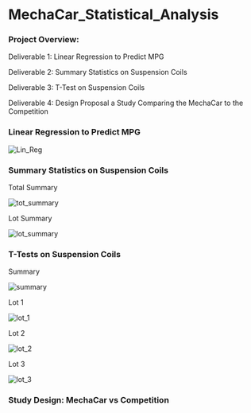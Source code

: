 # MechaCar_Statistical_Analysis

### Project Overview:

Deliverable 1: Linear Regression to Predict MPG

Deliverable 2: Summary Statistics on Suspension Coils

Deliverable 3: T-Test on Suspension Coils

Deliverable 4: Design Proposal a Study Comparing the MechaCar to the Competition


### Linear Regression to Predict MPG

![Lin_Reg](https://user-images.githubusercontent.com/109227896/197421672-a81c0f91-7e6c-42ad-9609-e91e16a6e861.png)


### Summary Statistics on Suspension Coils

Total Summary

![tot_summary](https://user-images.githubusercontent.com/109227896/197421743-d439e4a5-7aad-4bf5-83f9-c5765b6e9a9b.png)


Lot Summary

![lot_summary](https://user-images.githubusercontent.com/109227896/197421777-97fc86e9-2922-4e76-8a31-70818099e23b.png)


### T-Tests on Suspension Coils

Summary

![summary](https://user-images.githubusercontent.com/109227896/197422069-9d6532b0-93aa-4845-ac77-973208f4a218.png)

Lot 1

![lot_1](https://user-images.githubusercontent.com/109227896/197422126-5cad2d69-d483-4e53-8254-cde02203abd3.png)

Lot 2

![lot_2](https://user-images.githubusercontent.com/109227896/197422138-e26a9531-f87d-4ac8-afcd-1f797188aad3.png)

Lot 3

![lot_3](https://user-images.githubusercontent.com/109227896/197422147-90316913-d250-4d4f-ad59-bb649b8d9461.png)


### Study Design: MechaCar vs Competition
